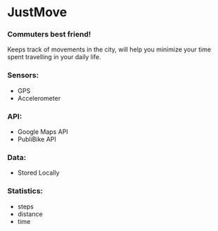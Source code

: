 # JustMove
### Commuters best friend!

Keeps track of movements in the city, will help you minimize your time spent travelling in your daily life.

### Sensors: 
  - GPS 
  - Accelerometer


### API: 
  - Google Maps API
  - PubliBike API


### Data: 
  - Stored Locally 
 
### Statistics: 
  - steps 
  - distance
  - time
